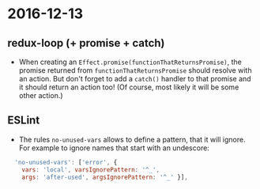 # 2016-12-13

## redux-loop (+ promise + catch)
* When creating an `Effect.promise(functionThatReturnsPromise)`, the promise returned from `functionThatReturnsPromise` should resolve with an action. But don't forget to add a `catch()` handler to that promise and it should return an action too! (Of course, most likely it will be some other action.)

## ESLint
* The rules `no-unused-vars` allows to define a pattern, that it will ignore. For example to ignore names that start with an undescore: 
~~~ javascript
  'no-unused-vars': ['error', {
    vars: 'local', varsIgnorePattern: '^_',
    args: 'after-used', argsIgnorePattern: '^_' }],
~~~
